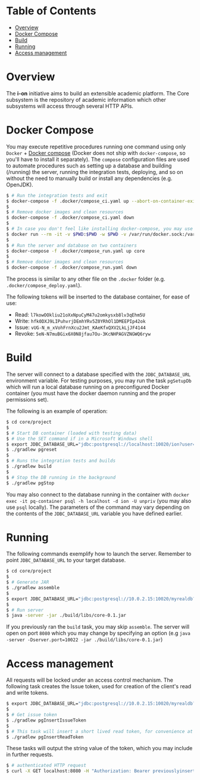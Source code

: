 Table of Contents
=================

- [Overview](#overview)
- [Docker Compose](#docker-compose)
- [Build](#build)
- [Running](#running)
- [Access management](#access-management)

Overview
========

The **i-on** initiative aims to build an extensible academic platform.
The Core subsystem is the repository of academic information which other subsystems will access through several HTTP APIs.

Docker Compose
==============

You may execute repetitive procedures running one command using only `Docker` + [Docker compose](https://docs.docker.com/compose/) (Docker does not ship with `docker-compose`, so you'll have to install it separately).
The `compose` configuration files are used to automate procedures such as setting up a database and building (/running) the server, running the integration tests, deploying, and so on without the need to manually build or install any dependencies (e.g. OpenJDK).

```sh
$ # Run the integration tests and exit
$ docker-compose -f .docker/compose_ci.yaml up --abort-on-container-exit core
$ 
$ # Remove docker images and clean resources
$ docker-compose -f .docker/compose_ci.yaml down
$
$ # In case you don't feel like installing docker-compose, you may use its docker-image as such
$ docker run --rm -it -v $PWD:$PWD -w $PWD -v /var/run/docker.sock:/var/run/docker.sock docker/compose:1.24.0 -f .docker/compose_ci.yaml up --abort-on-container-exit core
$
$ # Run the server and database on two containers
$ docker-compose -f .docker/compose_run.yaml up core
$ 
$ # Remove docker images and clean resources
$ docker-compose -f .docker/compose_run.yaml down
```
The process is similar to any other file on the `.docker` folder (e.g. `.docker/compose_deploy.yaml`).

The following tokens will be inserted to the database container, for ease of use:
- Read: `l7kowOOkliu21oXxNpuCyM47u2omkysxb8lv3qEhm5U`
- Write: `hfk0DXJ9LIPuhvrjDEmhYRv5Z0YRhOl1DMEEPIp42ok`
- Issue: `vUG-N_m_xVohFrnXcu2Jmt_KAeKfxQXV2LkLjJF4144`
- Revoke: `5eN-N7muBGix6X0N8jfau7Ou-3KcNHPAGVZNGWQ6ryw`

Build
=====

The server will connect to a database specified with the `JDBC_DATABASE_URL` environment variable.
For testing purposes, you may run the task `pgSetupDb` which will run a local database running on a preconfigured Docker container (you must have the docker daemon running and the proper permissions set).

The following is an example of operation:
```sh
$ cd core/project
$
$ # Start DB container (loaded with testing data)
$ # Use the SET command if in a Microsoft Windows shell
$ export JDBC_DATABASE_URL="jdbc:postgresql://localhost:10020/ion?user=unpriv&password=changeit"
$ ./gradlew pgreset
$
$ # Runs the integration tests and builds
$ ./gradlew build
$
$ # Stop the DB running in the background
$ ./gradlew pgStop
```

You may also connect to the database running in the container with `docker exec -it pq-container psql -h localhost -d ion -U unpriv` (you may also use `psql` locally).
The parameters of the command may vary depending on the contents of the `JDBC_DATABASE_URL` variable you have defined earlier.

Running
=======

The following commands exemplify how to launch the server.
Remember to point `JDBC_DATABASE_URL` to your target database.
```sh
$ cd core/project
$
$ # Generate JAR
$ ./gradlew assemble
$
$ export JDBC_DATABASE_URL="jdbc:postgresql://10.0.2.15:10020/myrealdb?user=unpriv&password=realdbsafepw"
$
$ # Run server
$ java -server -jar ./build/libs/core-0.1.jar
```

If you previously ran the `build` task, you may skip `assemble`.
The server will open on port `8080` which you may change by specifying an option (e.g `java -server -Dserver.port=10022 -jar ./build/libs/core-0.1.jar`)

Access management
=================

All requests will be locked under an access control mechanism.
The following task creates the Issue token, used for creation of the client's read and write tokens.

```sh
$ export JDBC_DATABASE_URL="jdbc:postgresql://10.0.2.15:10020/myrealdb?user=unpriv&password=realdbsafepw"
$
$ # Get issue token
$ ./gradlew pgInsertIssueToken
$
$ # This task will insert a short lived read token, for convenience at test time
$ ./gradlew pgInsertReadToken
```

These tasks will output the string value of the token, which you may include in further requests.

```sh
$ # authenticated HTTP request
$ curl -X GET localhost:8080 -H "Authorization: Bearer previouslyinsertedtoken"
```

